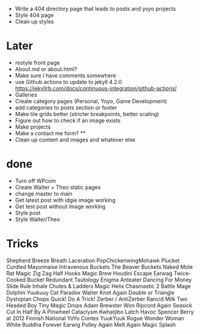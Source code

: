 - Write a 404 directory page that leads to posts and yoyo projects
- Style 404 page
- Clean up styles

# Later
- restyle front page
- About.md or about.html?
- Make sure I have comments somewhere
- use Github actions to update to jekyll 4.2.0 https://jekyllrb.com/docs/continuous-integration/github-actions/
- Galleries
- Create category pages (Personal, Yoyo, Game Development)
- add categories to posts section or footer
- Make tile grids better (stricter breakpoints, better scaling)
- Figure out how to check if an image exists
- Make projects
- Make a contact me form? **
- Clean up content and images and whatever else

# done
- Turn off WPcom
- Create Walter + Theo static pages
- change master to main
- Get latest post with idgie image working
- Get test post without image working
- Style post
- Style Walter/Theo


# Tricks
Shepherd
Breeze
Breath
Laceration
PopChickenwingMohawk
Plucket
Curdled Mayonnaise
Intravenous Buckets
The Beaver Buckets
Naked Mole Rat
Magic Zig Zag
Half Hooks
Magic Brew
Houdini Escape
Earwag
Twice-Cooked Bucket
Redundant Tautology
Enigma
Anteater
Dancing For Money
Slide Rule
Inhale
Chutes & Ladders
Magic Helix
Chasmastic 2
Battle Mage
Dolphin
Yuukuuy
Cat Paradox
Walter
Knot Again
Double or Triangle
Dystopian Chops
Quick! Do A Trick!
Zerber / AntiZerber
Rancid Milk
Two Headed Boy
Tiny Magic Drops
Adam Brewster Won
Ripcord Again
Seasick Cut In Half By A Pinwheel
Cataclysm
Kwhatjibo
Latch
Havoc
Spencer Berry at 2012 Finnish National YoYo Contes
YuukYuuk
Rogue
Wonder Woman
White Buddha Forever
Earwig
Pulley Again
Melt Again
Magic Splash
